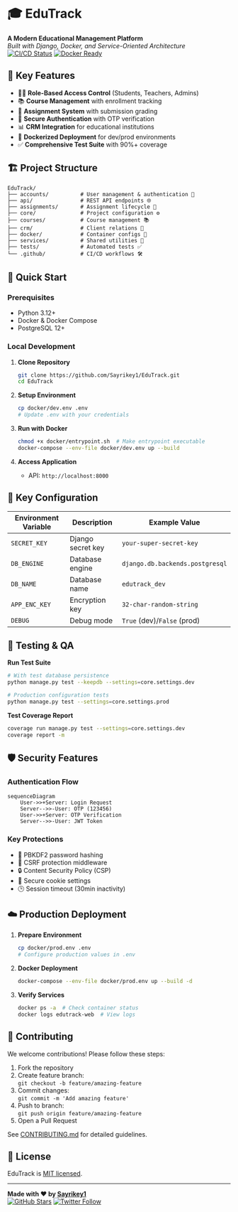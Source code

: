 # 🎓 EduTrack

**A Modern Educational Management Platform**  
*Built with Django, Docker, and Service-Oriented Architecture*  
[![CI/CD Status](https://github.com/Sayrikey1/EduTrack/actions/workflows/ci.yml/badge.svg)](https://github.com/Sayrikey1/EduTrack/actions) [![Docker Ready](https://img.shields.io/badge/Docker-Ready-2496ED?logo=docker)](https://hub.docker.com/r/sayrikey1/edutrack)


## 🌟 Key Features

- 👨🏫 **Role-Based Access Control** (Students, Teachers, Admins)
- 📚 **Course Management** with enrollment tracking
- 📝 **Assignment System** with submission grading
- 🔐 **Secure Authentication** with OTP verification
- 📊 **CRM Integration** for educational institutions
- 🐳 **Dockerized Deployment** for dev/prod environments
- ✅ **Comprehensive Test Suite** with 90%+ coverage

## 🏗️ Project Structure

```text
EduTrack/
├── accounts/          # User management & authentication 🔐
├── api/               # REST API endpoints 🌐
├── assignments/       # Assignment lifecycle 📝
├── core/              # Project configuration ⚙️
├── courses/           # Course management 📚
├── crm/               # Client relations 🤝
├── docker/            # Container configs 🐳
├── services/          # Shared utilities 🔧
├── tests/             # Automated tests ✅
└── .github/           # CI/CD workflows 🛠️
```

## 🚀 Quick Start

### Prerequisites
- Python 3.12+
- Docker & Docker Compose
- PostgreSQL 12+

### Local Development
1. **Clone Repository**
   ```bash
   git clone https://github.com/Sayrikey1/EduTrack.git
   cd EduTrack
   ```

2. **Setup Environment**
   ```bash
   cp docker/dev.env .env
   # Update .env with your credentials
   ```

3. **Run with Docker**
   ```bash
   chmod +x docker/entrypoint.sh  # Make entrypoint executable
   docker-compose --env-file docker/dev.env up --build
   ```

4. **Access Application**
   - API: `http://localhost:8000`

## 🔧 Key Configuration

| Environment Variable | Description                  | Example Value              |
|----------------------|------------------------------|----------------------------|
| `SECRET_KEY`         | Django secret key            | `your-super-secret-key`    |
| `DB_ENGINE`          | Database engine              | `django.db.backends.postgresql` |
| `DB_NAME`            | Database name                | `edutrack_dev`             |
| `APP_ENC_KEY`        | Encryption key               | `32-char-random-string`    |
| `DEBUG`              | Debug mode                   | `True` (dev)/`False` (prod)|

## 🧪 Testing & QA

**Run Test Suite**
```bash
# With test database persistence
python manage.py test --keepdb --settings=core.settings.dev

# Production configuration tests
python manage.py test --settings=core.settings.prod
```

**Test Coverage Report**
```bash
coverage run manage.py test --settings=core.settings.dev
coverage report -m
```

## 🛡️ Security Features

### Authentication Flow
```mermaid
sequenceDiagram
    User->>+Server: Login Request
    Server-->>-User: OTP (123456)
    User->>+Server: OTP Verification
    Server-->>-User: JWT Token
```

### Key Protections
- 🔑 PBKDF2 password hashing
- 🚫 CSRF protection middleware
- 🔒 Content Security Policy (CSP)
- 📨 Secure cookie settings
- 🕒 Session timeout (30min inactivity)

## ☁️ Production Deployment

1. **Prepare Environment**
   ```bash
   cp docker/prod.env .env
   # Configure production values in .env
   ```

2. **Docker Deployment**
   ```bash
   docker-compose --env-file docker/prod.env up --build -d
   ```

3. **Verify Services**
   ```bash
   docker ps -a  # Check container status
   docker logs edutrack-web  # View logs
   ```

## 🤝 Contributing

We welcome contributions! Please follow these steps:

1. Fork the repository
2. Create feature branch:  
   `git checkout -b feature/amazing-feature`
3. Commit changes:  
   `git commit -m 'Add amazing feature'`
4. Push to branch:  
   `git push origin feature/amazing-feature`
5. Open a Pull Request

See [CONTRIBUTING.md](CONTRIBUTING.md) for detailed guidelines.

## 📄 License

EduTrack is [MIT licensed](LICENSE).

---

**Made with ❤️ by [Sayrikey1](https://github.com/Sayrikey1)**  
[![GitHub Stars](https://img.shields.io/github/stars/Sayrikey1/EduTrack?style=social)](https://github.com/Sayrikey1/EduTrack/stargazers) [![Twitter Follow](https://img.shields.io/twitter/follow/yourhandle?style=social)](https://twitter.com/yourhandle)
